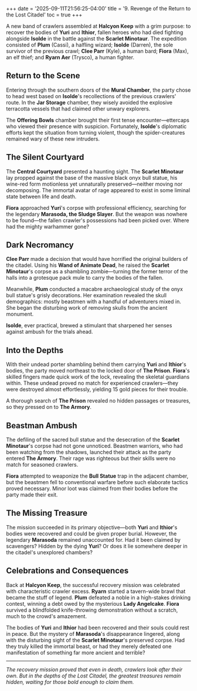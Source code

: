 +++
date = '2025-09-11T21:56:25-04:00'
title = '9. Revenge of the Return to the Lost Citadel'
toc = true
+++

A new band of crawlers assembled at **Halcyon Keep** with a grim purpose: to recover the bodies of **Yuri** and **Ithior**, fallen heroes who had died fighting alongside **Isolde** in the battle against the **Scarlet Minotaur**. The expedition consisted of **Plum** (Cassi), a halfling wizard; **Isolde** (Darren), the sole survivor of the previous crawl; **Clee Parr** (Kyle), a human bard; **Fiora** (Max), an elf thief; and **Ryarn Aer** (Trysco), a human fighter.

## Return to the Scene

Entering through the southern doors of the **Mural Chamber**, the party chose to head west based on **Isolde**'s recollections of the previous crawlers' route. In the **Jar Storage** chamber, they wisely avoided the explosive terracotta vessels that had claimed other unwary explorers.

The **Offering Bowls** chamber brought their first tense encounter—ettercaps who viewed their presence with suspicion. Fortunately, **Isolde**'s diplomatic efforts kept the situation from turning violent, though the spider-creatures remained wary of these new intruders.

## The Silent Courtyard

The **Central Courtyard** presented a haunting sight. The **Scarlet Minotaur** lay propped against the base of the massive black onyx bull statue, his wine-red form motionless yet unnaturally preserved—neither moving nor decomposing. The immortal avatar of rage appeared to exist in some liminal state between life and death.

**Fiora** approached **Yuri**'s corpse with professional efficiency, searching for the legendary **Marasoda, the Sludge Slayer**. But the weapon was nowhere to be found—the fallen crawler's possessions had been picked over. Where had the mighty warhammer gone?

## Dark Necromancy

**Clee Parr** made a decision that would have horrified the original builders of the citadel. Using his **Wand of Animate Dead**, he raised the **Scarlet Minotaur**'s corpse as a shambling zombie—turning the former terror of the halls into a grotesque pack mule to carry the bodies of the fallen.

Meanwhile, **Plum** conducted a macabre archaeological study of the onyx bull statue's grisly decorations. Her examination revealed the skull demographics: mostly beastmen with a handful of adventurers mixed in. She began the disturbing work of removing skulls from the ancient monument.

**Isolde**, ever practical, brewed a stimulant that sharpened her senses against ambush for the trials ahead.

## Into the Depths

With their undead porter shambling behind them carrying **Yuri** and **Ithior**'s bodies, the party moved northeast to the locked door of **The Prison**. **Fiora**'s skilled fingers made quick work of the lock, revealing the skeletal guardians within. These undead proved no match for experienced crawlers—they were destroyed almost effortlessly, yielding 15 gold pieces for their trouble.

A thorough search of **The Prison** revealed no hidden passages or treasures, so they pressed on to **The Armory**.

## Beastman Ambush

The defiling of the sacred bull statue and the desecration of the **Scarlet Minotaur**'s corpse had not gone unnoticed. Beastmen warriors, who had been watching from the shadows, launched their attack as the party entered **The Armory**. Their rage was righteous but their skills were no match for seasoned crawlers.

**Fiora** attempted to weaponize the **Bull Statue** trap in the adjacent chamber, but the beastmen fell to conventional warfare before such elaborate tactics proved necessary. Minor loot was claimed from their bodies before the party made their exit.

## The Missing Treasure

The mission succeeded in its primary objective—both **Yuri** and **Ithior**'s bodies were recovered and could be given proper burial. However, the legendary **Marasoda** remained unaccounted for. Had it been claimed by scavengers? Hidden by the dying **Yuri**? Or does it lie somewhere deeper in the citadel's unexplored chambers?

## Celebrations and Consequences

Back at **Halcyon Keep**, the successful recovery mission was celebrated with characteristic crawler excess. **Ryarn** started a tavern-wide brawl that became the stuff of legend. **Plum** defeated a noble in a high-stakes drinking contest, winning a debt owed by the mysterious **Lady Angelcake**. **Fiora** survived a blindfolded knife-throwing demonstration without a scratch, much to the crowd's amazement.

The bodies of **Yuri** and **Ithior** had been recovered and their souls could rest in peace. But the mystery of **Marasoda**'s disappearance lingered, along with the disturbing sight of the **Scarlet Minotaur**'s preserved corpse. Had they truly killed the immortal beast, or had they merely defeated one manifestation of something far more ancient and terrible?

---

*The recovery mission proved that even in death, crawlers look after their own. But in the depths of the Lost Citadel, the greatest treasures remain hidden, waiting for those bold enough to claim them.*